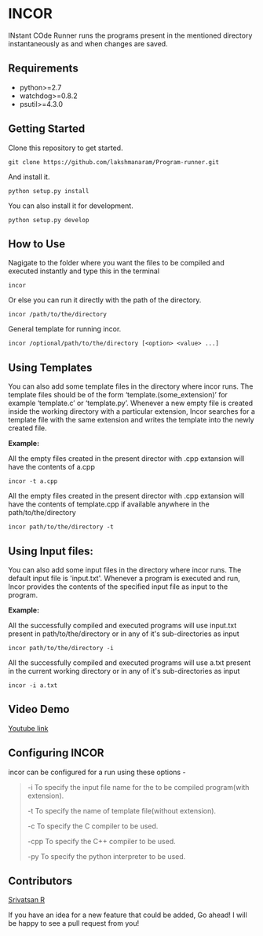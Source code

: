 INCOR
=====

INstant COde Runner runs the programs present in the mentioned directory instantaneously as and when changes are saved.

Requirements
------------

-   python&gt;=2.7
-   watchdog&gt;=0.8.2
-   psutil&gt;=4.3.0

Getting Started
---------------

Clone this repository to get started.

``` sourceCode
git clone https://github.com/lakshmanaram/Program-runner.git
```

And install it.

``` sourceCode
python setup.py install
```

You can also install it for development.

``` sourceCode
python setup.py develop
```

How to Use
----------

Nagigate to the folder where you want the files to be compiled and executed instantly and type this in the terminal

``` sourceCode
incor
```

Or else you can run it directly with the path of the directory.

``` sourceCode
incor /path/to/the/directory
```

General template for running incor.

``` sourceCode
incor /optional/path/to/the/directory [<option> <value> ...]
```

Using Templates
---------------

You can also add some template files in the directory where incor runs. The template files should be of the form ‘template.(some\_extension)’ for example ‘template.c’ or ‘template.py’. Whenever a new empty file is created inside the working directory with a particular extension, Incor searches for a template file with the same extension and writes the template into the newly created file.

**Example:**

All the empty files created in the present director with .cpp extansion will have the contents of a.cpp
``` sourceCode
incor -t a.cpp
```
All the empty files created in the present director with .cpp extansion will have the contents of template.cpp if available anywhere in the path/to/the/directory
``` sourceCode
incor path/to/the/directory -t
```

Using Input files:
------------------

You can also add some input files in the directory where incor runs. The default input file is 'input.txt'.
Whenever a program is executed and run, Incor provides the contents of the specified input file as input to the program.

**Example:**

All the successfully compiled and executed programs will use input.txt present in path/to/the/directory or in any of it's sub-directories as input

``` sourceCode
incor path/to/the/directory -i
```
All the successfully compiled and executed programs will use a.txt present in the current working directory or in any of it's sub-directories as input

``` sourceCode
incor -i a.txt
```
Video Demo
----------

[Youtube link](https://youtu.be/KhJZ1N7fS6o)

Configuring INCOR
-----------------

incor can be configured for a run using these options -

> -i To specify the input file name for the to be compiled program(with extension).
>
> -t To specify the name of template file(without extension).
>
> -c To specify the C compiler to be used.
>
> -cpp To specify the C++ compiler to be used.
>
> -py To specify the python interpreter to be used.

Contributors
------------

  [Srivatsan R](https://github.com/srivatsan-ramesh)

If you have an idea for a new feature that could be added, Go ahead! I will be happy to see a pull request from you!

